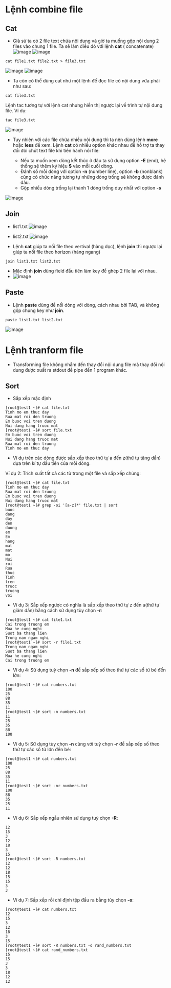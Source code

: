 # Lệnh combine file
## Cat
* Giả sử ta có 2 file text chứa nội dung và giờ ta muống gộp nội dung 2 files vào chung 1 file. Ta sẽ làm điều đó với lệnh **cat** ( concatenate)
![image](https://user-images.githubusercontent.com/91528234/196906241-e0f5d547-a9c6-40e8-90b7-75f83a7d451a.png)
![image](https://user-images.githubusercontent.com/91528234/196906318-b7a27a72-a718-4fc0-a6f2-6899c30c3cc8.png)
```
cat file1.txt file2.txt > file3.txt
```
![image](https://user-images.githubusercontent.com/91528234/196906587-b6c68a03-c7ca-4a5a-b1cc-eaca4ffe5faf.png)
![image](https://user-images.githubusercontent.com/91528234/196906637-1052e2bf-d2ed-4ddb-946d-a9f937d4e42f.png)
* Ta còn có thể dùng cat như một lệnh để đọc file có nội dung vừa phải như sau:
```
cat file3.txt
```
Lệnh tac tương tự với lệnh cat nhưng hiển thị ngược lại về trình tự nội dung file. Ví dụ:
```
tac file3.txt
```
![image](https://user-images.githubusercontent.com/91528234/196907056-82480616-e2b1-4664-8339-98f5ce12c57d.png)
* Tuy nhiên với các file chứa nhiều nội dung thì ta nên dùng lệnh **more** hoặc **less** để xem. Lệnh **cat** có nhiều option khác nhau đễ hỗ trợ ta thay đổi đôi chút text file khi tiến hành nối file:

    * Nếu ta muốn xem dòng kết thúc ở đâu ta sử dụng option **-E** (end), hệ thống sẽ thêm ký hiệu **$** vào mỗi cuối dòng.
    * Đánh số mỗi dòng với option **-n** (number line), option **-b** (nonblank) cũng có chức năng tương tự những dòng trống sẽ không được đánh dấu.
    * Gộp nhiều dòng trống lại thành 1 dòng trống duy nhất với option **-s**

![image](https://user-images.githubusercontent.com/91528234/196908168-f07cd19a-20dd-4cee-a064-1f332feee995.png)
## Join

* list1.txt
![image](https://user-images.githubusercontent.com/91528234/196910365-98d295af-5081-405e-ad0c-b36bf5cbdd4d.png)

* list2.txt
![image](https://user-images.githubusercontent.com/91528234/196910441-e440d7f3-15fa-4dc7-b81e-b43bffa72c28.png)
* Lệnh **cat** giúp ta nối file theo vertival (hàng dọc), lệnh **join** thì ngược lại giúp ta nối file theo horizon (hàng ngang)
```
join list1.txt list2.txt
```
* Mặc định **join** dùng field đầu tiên làm key để ghép 2 file lại với nhau.
* ![image](https://user-images.githubusercontent.com/91528234/196911527-274c85d2-8286-480e-96b7-0f05e5ff9695.png)
## Paste
* Lệnh **paste** dùng để nối dòng với dòng, cách nhau bởi TAB, và không gộp chung key như **join**.
```
paste list1.txt list2.txt
```
![image](https://user-images.githubusercontent.com/91528234/196912375-782e2d03-2458-4502-a650-0c09a6d6719b.png)
# Lệnh tranform file
* Transforming file không nhắm đến thay đổi nội dung file mà thay đổi nội dung được xuất ra stdout để pipe đến 1 program khác.
## Sort
* Sắp xếp mặc định
```
[root@test1 ~]# cat file.txt
Tinh mo em thuc day
Rua mat roi den truong
Em buoc voi tren duong
Nui dang hang truoc mat
[root@test1 ~]# sort file.txt
Em buoc voi tren duong
Nui dang hang truoc mat
Rua mat roi den truong
Tinh mo em thuc day
```
* Ví dụ trên các dòng được sắp xếp theo thứ tự a đến z(thứ tự tăng dần) dựa trên kí tự đầu tiên của mỗi dòng.

Ví dụ 2: Trích xuất tất cả các từ trong một file và sắp xếp chúng:
```
[root@test1 ~]# cat file.txt
Tinh mo em thuc day
Rua mat roi den truong
Em buoc voi tren duong
Nui dang hang truoc mat
[root@test1 ~]# grep -oi '[a-z]*' file.txt | sort
buoc
dang
day
den
duong
em
Em
hang
mat
mat
mo
Nui
roi
Rua
thuc
Tinh
tren
truoc
truong
voi
```
* Ví dụ 3: Sắp xếp ngược có nghĩa là sắp xếp theo thứ tự z đến a(thứ tự giảm dần) bằng cách sử dụng tùy chọn **-r**:
```
[root@test1 ~]# cat file1.txt
Cai trong truong em
Mua he cung nghi
Suot ba thang lien
Trong nam ngam nghi
[root@test1 ~]# sort -r file1.txt
Trong nam ngam nghi
Suot ba thang lien
Mua he cung nghi
Cai trong truong em
```
* Ví dụ 4: Sử dụng tuỳ chọn **-n** để sắp xếp số theo thứ tự các số từ bé đến lớn:
```
[root@test1 ~]# cat numbers.txt
100
25
88
35
11
[root@test1 ~]# sort -n numbers.txt
11
25
35
88
100
```
* Ví dụ 5: Sử dụng tùy chọn **-n** cùng với tuỳ chọn **-r** để sắp xếp số theo thứ tự các số từ lớn đến bé:

```
[root@test1 ~]# cat numbers.txt
100
25
88
35
11
[root@test1 ~]# sort -nr numbers.txt
100
88
35
25
11
```
* Ví dụ 6: Sắp xếp ngẫu nhiên sử dụng tuỳ chọn **-R**:
```[root@test1 ~]# cat numbers.txt
12
15
3
12
18
3
15
[root@test1 ~]# sort -R numbers.txt
12
12
18
15
15
3
3
```
* Ví dụ 7: Sắp xếp rồi chỉ định tệp đầu ra bằng tùy chọn **-o**:
```
[root@test1 ~]# cat numbers.txt
12
15
3
12
18
3
15
[root@test1 ~]# sort -R numbers.txt -o rand_numbers.txt
[root@test1 ~]# cat rand_numbers.txt
15
15
3
3
18
12
12
```




